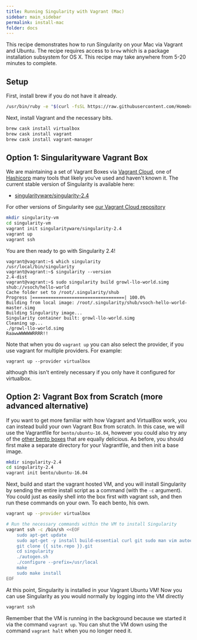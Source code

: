 ```yaml
---
title: Running Singularity with Vagrant (Mac)
sidebar: main_sidebar
permalink: install-mac
folder: docs
---
```


This recipe demonstrates how to run Singularity on your Mac via Vagrant and Ubuntu. The recipe requires access to `brew` which is a package installation subsystem for OS X. This recipe may take anywhere from 5-20 minutes to complete.

## Setup

First, install brew if you do not have it already.

```bash
/usr/bin/ruby -e "$(curl -fsSL https://raw.githubusercontent.com/Homebrew/install/master/install)"
```

Next, install Vagrant and the necessary bits.

```bash
brew cask install virtualbox
brew cask install vagrant
brew cask install vagrant-manager
```

## Option 1: Singularityware Vagrant Box

We are maintaining a set of Vagrant Boxes via <a href="https://www.vagrantup.com" target="_blank">Vagrant Cloud</a>, one of <a href="https://www.hashicorp.com/#open-source-tools" target="_blank">Hashicorp</a> many tools that likely you've used and haven't known it. The current stable version of Singularity is available here:
 - [singularityware/singularity-2.4](https://app.vagrantup.com/singularityware/boxes/singularity-2.4/versions/2.4)
 
For other versions of Singularity see [our Vagrant Cloud repository](https://app.vagrantup.com/singularityware)

```bash
mkdir singularity-vm
cd singularity-vm
vagrant init singularityware/singularity-2.4
vagrant up
vagrant ssh
```

You are then ready to go with Singularity 2.4!

```
vagrant@vagrant:~$ which singularity
/usr/local/bin/singularity
vagrant@vagrant:~$ singularity --version
2.4-dist
vagrant@vagrant:~$ sudo singularity build growl-llo-world.simg shub://vsoch/hello-world
Cache folder set to /root/.singularity/shub
Progress |===================================| 100.0% 
Building from local image: /root/.singularity/shub/vsoch-hello-world-master.simg
Building Singularity image...
Singularity container built: growl-llo-world.simg
Cleaning up...
./growl-llo-world.simg
RaawwWWWWWRRRR!!
```

Note that when you do `vagrant up` you can also select the provider, if you use vagrant for multiple providers. For example:

```
vagrant up --provider virtualbox
```

although this isn't entirely necessary if you only have it configured for virtualbox.

## Option 2: Vagrant Box from Scratch (more advanced alternative)

If you want to get more familiar with how Vagrant and VirtualBox work, you can instead build your own Vagrant Box from scratch.  In this case, we will use the Vagrantfile for `bento/ubuntu-16.04`, however you could also try any of the <a href="https://atlas.hashicorp.com/bento" target="_blank">other bento boxes</a> that are equally delicious. As before, you should first make a separate directory for your Vagrantfile, and then init a base image.

```bash
mkdir singularity-2.4
cd singularity-2.4
vagrant init bento/ubuntu-16.04
```

Next, build and start the vagrant hosted VM, and you will install Singularity by sending the entire install script as a command (with the `-c` argument). You could just as easily shell into the box first with vagrant ssh, and then run these commands on your own. To each bento, his own.

```bash
vagrant up --provider virtualbox

# Run the necessary commands within the VM to install Singularity
vagrant ssh -c /bin/sh <<EOF
    sudo apt-get update
    sudo apt-get -y install build-essential curl git sudo man vim autoconf libtool
    git clone {{ site.repo }}.git
    cd singularity
    ./autogen.sh
    ./configure --prefix=/usr/local
    make
    sudo make install
EOF
```

At this point, Singularity is installed in your Vagrant Ubuntu VM! Now you can use Singularity as you would normally by logging into the VM directly

```bash
vagrant ssh
```

Remember that the VM is running in the background because we started it via the command `vagrant up`. You can shut the VM down using the command `vagrant halt` when you no longer need it.
